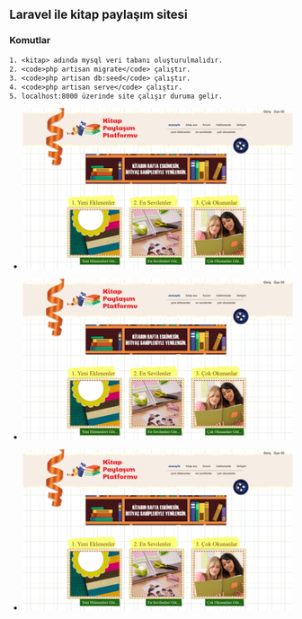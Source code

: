 ## Laravel ile kitap paylaşım sitesi

### Komutlar
  
    1. <kitap> adında mysql veri tabanı oluşturulmalıdır.
    2. <code>php artisan migrate</code> çalıştır.
    3. <code>php artisan db:seed</code> çalıştır.
    4. <code>php artisan serve</code> çalıştır.
    5. localhost:8000 üzerinde site çalışır duruma gelir.

- ![Ekran görüntüsü 1](https://github.com/mehmetkesik/kitappaylasimsitesi/blob/master/kitapsitesi1.png)

- ![Ekran görüntüsü 1](https://github.com/mehmetkesik/kitappaylasimsitesi/blob/master/kitapsitesi1.png)

- ![Ekran görüntüsü 1](https://github.com/mehmetkesik/kitappaylasimsitesi/blob/master/kitapsitesi1.png)

